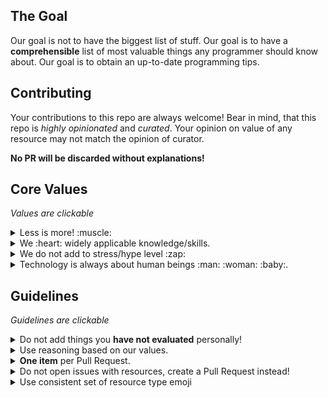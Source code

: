 ## The Goal
Our goal is not to have the biggest list of stuff.
Our goal is to have a **comprehensible** list of most valuable things any programmer should know about.
Our goal is to obtain an up-to-date programming tips.

## Contributing

Your contributions to this repo are always welcome!
Bear in mind, that this repo is *highly opinionated* and *curated*.
Your opinion on value of any resource may not match the opinion of curator.

**No PR will be discarded without explanations!**


## Core Values
*Values are clickable*

<details><summary>Less is more! :muscle:</summary><p>

We :heart: simplicity.<br>
We :heart: essential stuff.<br>
We strive to have a smaller list of more valuable resources, quality over quantity.
We also strive to have patience.
</p></details>

<details><summary>We :heart: widely applicable knowledge/skills. </summary><p>

The world is not static. Everything changes.<br>
This is why we prioritize strategically valuable skills/knowledge.<br>
This is why there are so many philosophical resources in that list.
</p></details>

<details><summary>We do not add to stress/hype level :zap: </summary><p>

There are enough stress sources in everybody's lifes.<br>
We strive to be helpful without adding to the stress and creating hype.<br>
Most endless stream resources (forums, newsletters, blogs, communities) are noisy and create questionable value.<br>
Be mindful of that fact when adding resources.
</p></details>

<details><summary>Technology is always about human beings :man: :woman: :baby:.</summary><p>

We do not code in sake of coding. We code to solve other people's problems.<br>
This is why resources on soft skills are an essential part of that list.
</p></details>

## Guidelines
*Guidelines are clickable*

<details><summary>Do not add things you <b>have not evaluated</b> personally!</summary><p>

Use your critical thinking to filter out non-essential stuff.
Give honest arguments for why the resource should be included.
Have you read this book?
Can you give a short article?
</p></details>

<details><summary>Use reasoning based on our values.</summary><p>

Before adding any resource, answer this questions to yourself:
- Will it make every programmer a better human being?
- Will it change the quality of programmer's work?
- Will it change the quality of programmer's life?
- Would you personally recommend this resource to your friend, starting on software development career?

</p></details>

<details><summary><b>One item</b> per Pull Request.</summary><p>

There may be a discussion related to an item you want to add.
Adding just a single item per pull request makes it much easier for everyone involved.
</p></details>

<details><summary>Do not open issues with resources, create a Pull Request instead!</summary><p>

It is just easier to discuss and decide on a resource within a Pull Request.
</p></details>

<details><summary>Use consistent set of resource type emoji</summary><p>

🎥 - Video/Talk
📖 - Book
📄 - Online article
📜 - Paper/Document
✅ - Checklist

</p></details>

